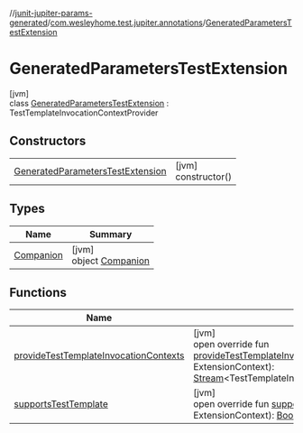 //[junit-jupiter-params-generated](../../../index.md)/[com.wesleyhome.test.jupiter.annotations](../index.md)/[GeneratedParametersTestExtension](index.md)

# GeneratedParametersTestExtension

[jvm]\
class [GeneratedParametersTestExtension](index.md) : TestTemplateInvocationContextProvider

## Constructors

| | |
|---|---|
| [GeneratedParametersTestExtension](-generated-parameters-test-extension.md) | [jvm]<br>constructor() |

## Types

| Name | Summary |
|---|---|
| [Companion](-companion/index.md) | [jvm]<br>object [Companion](-companion/index.md) |

## Functions

| Name | Summary |
|---|---|
| [provideTestTemplateInvocationContexts](provide-test-template-invocation-contexts.md) | [jvm]<br>open override fun [provideTestTemplateInvocationContexts](provide-test-template-invocation-contexts.md)(extensionContext: ExtensionContext): [Stream](https://docs.oracle.com/javase/8/docs/api/java/util/stream/Stream.html)&lt;TestTemplateInvocationContext&gt; |
| [supportsTestTemplate](supports-test-template.md) | [jvm]<br>open override fun [supportsTestTemplate](supports-test-template.md)(context: ExtensionContext): [Boolean](https://kotlinlang.org/api/latest/jvm/stdlib/kotlin/-boolean/index.html) |
